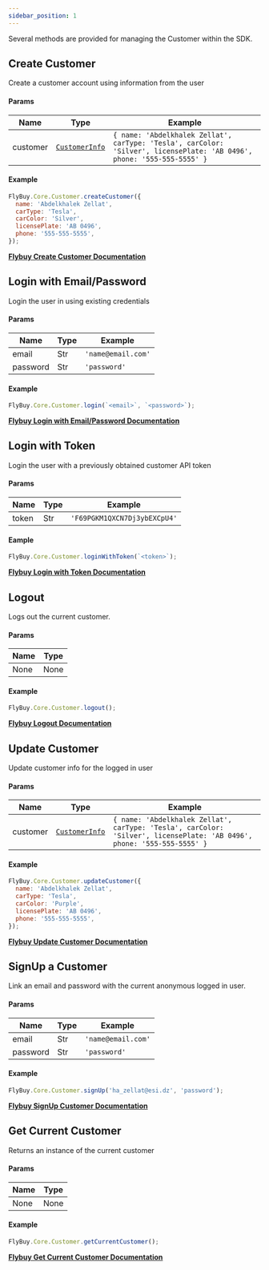 ```yaml
---
sidebar_position: 1
---
```


Several methods are provided for managing the Customer within the SDK.

## Create Customer

Create a customer account using information from the user

#### Params

| Name     | Type                                    | Example                                                                                                                 |
| -------- | --------------------------------------- | ----------------------------------------------------------------------------------------------------------------------- |
| customer | [`CustomerInfo`](../Types/CustomerInfo) | `{ name: 'Abdelkhalek Zellat', carType: 'Tesla', carColor: 'Silver', licensePlate: 'AB 0496', phone: '555-555-5555' } ` |

#### Example

```jsx
FlyBuy.Core.Customer.createCustomer({
  name: 'Abdelkhalek Zellat',
  carType: 'Tesla',
  carColor: 'Silver',
  licensePlate: 'AB 0496',
  phone: '555-555-5555',
});
```

**[Flybuy Create Customer Documentation](https://www.radiusnetworks.com/developers/flybuy/#/api/v1/customers?id=create-a-customer)**

## Login with Email/Password

Login the user in using existing credentials

#### Params

| Name     | Type | Example            |
| -------- | ---- | ------------------ |
| email    | Str  | `'name@email.com'` |
| password | Str  | `'password'`       |

#### Example

```jsx
FlyBuy.Core.Customer.login(`<email>`, `<password>`);
```

**[Flybuy Login with Email/Password Documentation](https://www.radiusnetworks.com/developers/flybuy/#/sdk-2.0/customer?id=login)**

## Login with Token

Login the user with a previously obtained customer API token

#### Params

| Name  | Type | Example                      |
| ----- | ---- | ---------------------------- |
| token | Str  | `'F69PGKM1QXCN7Dj3ybEXCpU4'` |

#### Eample

```jsx
FlyBuy.Core.Customer.loginWithToken(`<token>`);
```

**[Flybuy Login with Token Documentation](https://www.radiusnetworks.com/developers/flybuy/#/sdk-2.0/customer?id=login-via-customer-token)**

## Logout

Logs out the current customer.

#### Params

| Name | Type |
| ---- | ---- |
| None | None |

#### Example

```jsx
FlyBuy.Core.Customer.logout();
```

**[Flybuy Logout Documentation](https://www.radiusnetworks.com/developers/flybuy/#/sdk-2.0/customer?id=logout)**

## Update Customer

Update customer info for the logged in user

#### Params

| Name     | Type                                    | Example                                                                                                                |
| -------- | --------------------------------------- | ---------------------------------------------------------------------------------------------------------------------- |
| customer | [`CustomerInfo`](../Types/CustomerInfo) | `{ name: 'Abdelkhalek Zellat', carType: 'Tesla', carColor: 'Silver', licensePlate: 'AB 0496', phone: '555-555-5555' }` |

#### Example

```jsx
FlyBuy.Core.Customer.updateCustomer({
  name: 'Abdelkhalek Zellat',
  carType: 'Tesla',
  carColor: 'Purple',
  licensePlate: 'AB 0496',
  phone: '555-555-5555',
});
```

**[Flybuy Update Customer Documentation](https://www.radiusnetworks.com/developers/flybuy/#/api/v1/customers?id=update-a-customer)**

## SignUp a Customer

Link an email and password with the current anonymous logged in user.

#### Params

| Name     | Type | Example            |
| -------- | ---- | ------------------ |
| email    | Str  | `'name@email.com'` |
| password | Str  | `'password'`       |

#### Example

```jsx
FlyBuy.Core.Customer.signUp('ha_zellat@esi.dz', 'password');
```

**[Flybuy SignUp Customer Documentation](https://www.radiusnetworks.com/developers/flybuy/#/api/v1/customers?id=sign-up-a-customer)**

## Get Current Customer

Returns an instance of the current customer

#### Params

| Name | Type |
| ---- | ---- |
| None | None |

#### Example

```jsx
FlyBuy.Core.Customer.getCurrentCustomer();
```

**[Flybuy Get Current Customer Documentation](https://www.radiusnetworks.com/developers/flybuy/#/sdk/customer?id=get-the-current-customer)**
